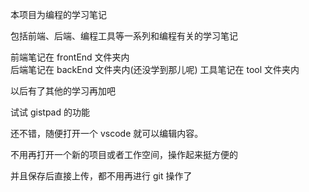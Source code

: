 本项目为编程的学习笔记

包括前端、后端、编程工具等一系列和编程有关的学习笔记

前端笔记在 frontEnd 文件夹内  
后端笔记在 backEnd 文件夹内(还没学到那儿呢)
工具笔记在 tool 文件夹内

以后有了其他的学习再加吧

试试 gistpad 的功能

还不错，随便打开一个 vscode 就可以编辑内容。

不用再打开一个新的项目或者工作空间，操作起来挺方便的

并且保存后直接上传，都不用再进行 git 操作了

